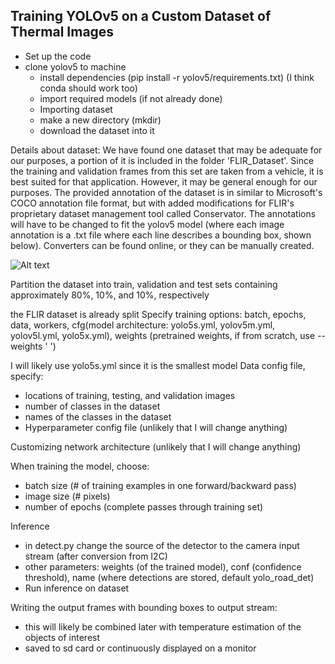 ## Training YOLOv5 on a Custom Dataset of Thermal Images

* Set up the code
* clone yolov5 to machine
	* install dependencies (pip install -r yolov5/requirements.txt) (I think conda should work too)
	* import required models (if not already done)
	* Importing dataset
	* make a new directory (mkdir)
	* download the dataset into it
 
Details about dataset: We have found one dataset that may be adequate for our purposes, a portion of it is included in the folder 'FLIR_Dataset'. Since the training and validation frames from this set are taken from a vehicle, it is best suited for that application. However, it may be general enough for our purposes. The provided annotation of the dataset is in similar to Microsoft's COCO annotation file format, but with added modifications for FLIR's proprietary dataset management tool called Conservator. The annotations will have to be changed to fit the yolov5 model (where each image annotation is a .txt file where each line describes a bounding box, shown below). Converters can be found online, or they can be manually created.

![Alt text](https://blog.paperspace.com/content/images/2021/03/image-25.png "Bounding boxes")

Partition the dataset into train, validation and test sets containing approximately 80%, 10%, and 10%, respectively

the FLIR dataset is already split
Specify training options: batch, epochs, data, workers, cfg(model architecture: yolo5s.yml, yolov5m.yml, yolov5l.yml, yolo5x.yml), weights (pretrained weights, if from scratch, use --weights ' ')

I will likely use yolo5s.yml since it is the smallest model
Data config file, specify:
  * locations of training, testing, and validation images
  * number of classes in the dataset
  * names of the classes in the dataset
  * Hyperparameter config file (unlikely that I will change anything)

Customizing network architecture (unlikely that I will change anything)

When training the model, choose:

  * batch size (# of training examples in one forward/backward pass)
  * image size (# pixels)
  * number of epochs (complete passes through training set)

Inference
* in detect.py change the source of the detector to the camera input stream (after conversion from I2C)
* other parameters: weights (of the trained model), conf (confidence threshold), name (where detections are stored, default yolo_road_det)
* Run inference on dataset

Writing the output frames with bounding boxes to output stream:
* this will likely be combined later with temperature estimation of the objects of interest
* saved to sd card or continuously displayed on a monitor
